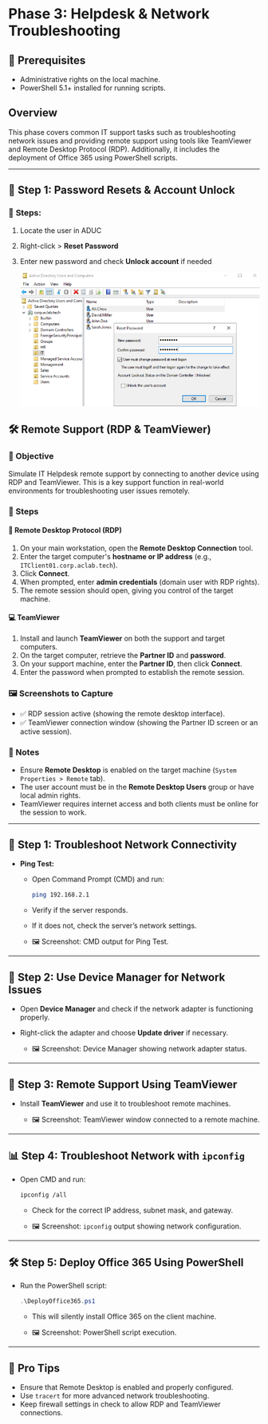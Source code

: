 # **Phase 3: Helpdesk & Network Troubleshooting**

## 🧰 Prerequisites

* Administrative rights on the local machine.
* PowerShell 5.1+ installed for running scripts.

## Overview

This phase covers common IT support tasks such as troubleshooting network issues and providing remote support using tools like TeamViewer and Remote Desktop Protocol (RDP). Additionally, it includes the deployment of Office 365 using PowerShell scripts.

---

## 🔄 Step 1: **Password Resets & Account Unlock**

### 🔧 **Steps:**

1. Locate the user in ADUC
2. Right-click > **Reset Password**
3. Enter new password and check **Unlock account** if needed

   ![Reset-passwd](https://github.com/AliChoukatli/CyberShield-Enterprise/blob/main/Screenshots/Phase%202/reset-password.png)
   
## 🛠️ Remote Support (RDP & TeamViewer)

### 🎯 Objective

Simulate IT Helpdesk remote support by connecting to another device using RDP and TeamViewer. This is a key support function in real-world environments for troubleshooting user issues remotely.

### 🔧 Steps

#### 🛁 Remote Desktop Protocol (RDP)

1. On your main workstation, open the **Remote Desktop Connection** tool.
2. Enter the target computer's **hostname or IP address** (e.g., `ITClient01.corp.aclab.tech`).
3. Click **Connect**.
4. When prompted, enter **admin credentials** (domain user with RDP rights).
5. The remote session should open, giving you control of the target machine.

#### 💻 TeamViewer

1. Install and launch **TeamViewer** on both the support and target computers.
2. On the target computer, retrieve the **Partner ID** and **password**.
3. On your support machine, enter the **Partner ID**, then click **Connect**.
4. Enter the password when prompted to establish the remote session.

### 🖼️ Screenshots to Capture

* ✅ RDP session active (showing the remote desktop interface).
* ✅ TeamViewer connection window (showing the Partner ID screen or an active session).

### 🔐 Notes

* Ensure **Remote Desktop** is enabled on the target machine (`System Properties > Remote` tab).
* The user account must be in the **Remote Desktop Users** group or have local admin rights.
* TeamViewer requires internet access and both clients must be online for the session to work.

---

## 🔢 Step 1: Troubleshoot Network Connectivity

* **Ping Test:**

  * Open Command Prompt (CMD) and run:

    ```bash
    ping 192.168.2.1
    ```

  * Verify if the server responds.

  * If it does not, check the server’s network settings.

  * 🖼️ Screenshot: CMD output for Ping Test.

---

## 📂 Step 2: Use Device Manager for Network Issues

* Open **Device Manager** and check if the network adapter is functioning properly.
* Right-click the adapter and choose **Update driver** if necessary.

  * 🖼️ Screenshot: Device Manager showing network adapter status.

---

## 🚪 Step 3: Remote Support Using TeamViewer

* Install **TeamViewer** and use it to troubleshoot remote machines.

  * 🖼️ Screenshot: TeamViewer window connected to a remote machine.

---

## 📊 Step 4: Troubleshoot Network with `ipconfig`

* Open CMD and run:

  ```bash
  ipconfig /all
  ```

  * Check for the correct IP address, subnet mask, and gateway.

  * 🖼️ Screenshot: `ipconfig` output showing network configuration.

---

## 🛠️ Step 5: Deploy Office 365 Using PowerShell

* Run the PowerShell script:

  ```powershell
  .\DeployOffice365.ps1
  ```

  * This will silently install Office 365 on the client machine.

  * 🖼️ Screenshot: PowerShell script execution.

---

## 🔹 Pro Tips

* Ensure that Remote Desktop is enabled and properly configured.
* Use `tracert` for more advanced network troubleshooting.
* Keep firewall settings in check to allow RDP and TeamViewer connections.
